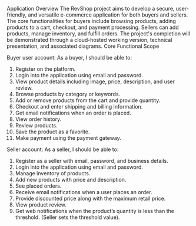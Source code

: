 Application Overview
The RevShop project aims to develop a secure, user-friendly, and versatile e-commerce application for both buyers and sellers. The core functionalities for buyers include browsing products, adding products to a cart, checkout, and payment processing. Sellers can add products, manage inventory, and fulfill orders. The project's completion will be demonstrated through a cloud-hosted working version, technical presentation, and associated diagrams.
Core Functional Scope

Buyer user account:
As a buyer, I should be able to:
1. Register on the platform.
2. Login into the application using email and password.
3. View product details including image, price, description, and user review.
4. Browse products by category or keywords.
5. Add or remove products from the cart and provide quantity.
6. Checkout and enter shipping and billing information.
7. Get email notifications when an order is placed.
8. View order history.
9. Review products.
10. Save the product as a favorite.
11. Make payment using the payment gateway.

Seller account:
As a seller, I should be able to:
1. Register as a seller with email, password, and business details.
2. Login into the application using email and password.
3. Manage inventory of products.
4. Add new products with price and description.
5. See placed orders.
6. Receive email notifications when a user places an order.
7. Provide discounted price along with the maximum retail price.
8. View product review.
9. Get web notifications when the product’s quantity is less than the threshold. (Seller sets the threshold value).